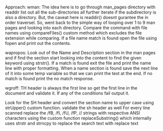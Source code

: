 

Approach:
wman: 
The idea here is to go through man_pages directory with readdir list out all the sub-directories all further iterate if the
subdirectory is also a directory. But, the caveat here is readdir() doesnt gurantee the in order traversel.
So, went back to the simple way of looping over 1 to 9 man pages and looking into each directory.
Compare the command with file names using compareFiles() custom method which excludes the file extension while comparing.
If a file name match is found open the file using fopen and print out the contents.

wapropos:
Look out of the Name and Description section in the man pages and if find the section start looking into the content
to find the given keyword using strstr(). If a match is found exit the file and print the name line with proper formatting.
When a name section is found save the next line of it into some temp variable so that we can print the text at the end.
If no match is found print the no match response.

wgroff:
TH header is always the first line so get the first line in the document and validate it.
If any of the conditions fail output it.

Look for the SH header and convert the section name to upper case using strUpper() custom function.
validate the sh header as well
For every line scanned replace the /fB, /fI, /fU, /fP, // strings with respective ANSI characters using the 
custom function replaceSubstring() which internally uses strstr and strncpy to replace the search text with replace text
